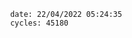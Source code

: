 

                date: 22/04/2022 05:24:35
                cycles: 45180

                         